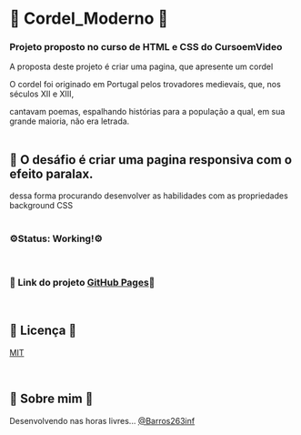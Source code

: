 # 📖 Cordel_Moderno 📖 
### Projeto proposto no curso de HTML e CSS do CursoemVideo

A proposta deste projeto é criar uma pagina, que apresente um cordel
<br>

O cordel foi originado em Portugal pelos trovadores medievais, que, nos séculos XII e XIII,
<br>

cantavam poemas, espalhando histórias para a população a qual, em sua grande maioria, não era letrada.
<br>
<br>

## 🏁 O desáfio é criar uma pagina responsiva com o efeito paralax.
dessa forma procurando desenvolver as habilidades com as propriedades background CSS
<br>
<br>

### ⚙️Status: Working!⚙️

<br>

### 🔗 Link do projeto [GitHub Pages](https://barros263inf.github.io/cordel_moderno/)🔗

<br>

## 📄 Licença 📄

[MIT](https://choosealicense.com/licenses/mit/)

<br>

## 🤘 Sobre mim 🎸 
Desenvolvendo nas horas livres...
[@Barros263inf](https://www.github.com/Barros263inf)
